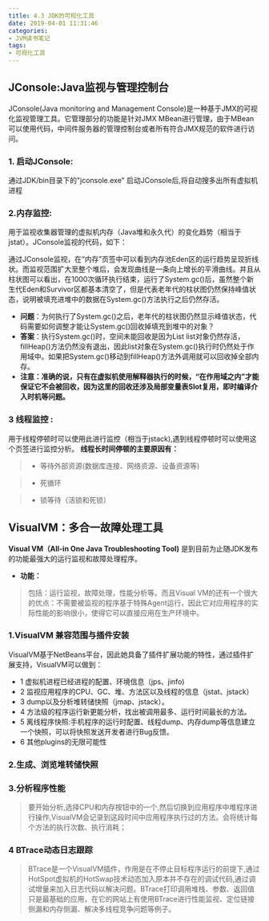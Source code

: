 ```yaml
---
title: 4.3 JDK的可视化工具
date: 2019-04-01 11:31:46
categories: 
- JVM读书笔记
tags:
- 可视化工具
---
```

## JConsole:Java监视与管理控制台


JConsole(Java monitoring and Management Console)是一种基于JMX的可视化监视管理工具。它管理部分的功能是针对JMX MBean进行管理，由于MBean可以使用代码，中间件服务器的管理控制台或者所有符合JMX规范的软件进行访问。 
<!--more-->
### **1. 启动JConsole:**
通过JDK/bin目录下的"jconsole.exe" 启动JConsole后,将自动搜多出所有虚拟机进程


### **2.内存监控:** 
用于监视收集器管理的虚拟机内存（Java堆和永久代）的变化趋势（相当于jstat）。JConsole监视的代码，如下：



通过JConsole监视，在“内存”页签中可以看到内存池Eden区的运行趋势呈现折线状。而监视范围扩大至整个堆后，会发现曲线是一条向上增长的平滑曲线。并且从柱状图可以看出，在1000次循环执行结束，运行了System.gc()后，虽然整个新生代Eden和Survivor区都基本清空了，但是代表老年代的柱状图仍然保持峰值状态，说明被填充进堆中的数据在System.gc()方法执行之后仍然存活。




* **问题**：为何执行了System.gc()之后，老年代的柱状图仍然显示峰值状态，代码需要如何调整才能让System.gc()回收掉填充到堆中的对象？ 
* **答案**：执行System.gc()时，空间未能回收是因为List<OOMObject> list对象仍然存活，fillHeap()方法仍然没有退出，因此list对象在System.gc()执行时仍然处于作用域中。如果把System.gc()移动到fillHeap()方法外调用就可以回收掉全部内存。
* **注意：准确的说，只有在虚拟机使用解释器执行的时候，“在作用域之内”才能保证它不会被回收，因为这里的回收还涉及局部变量表Slot复用，即时编译介入时机等问题。**




### **3 线程监控** :
用于线程停顿时可以使用此进行监控（相当于jstack),遇到线程停顿时可以使用这个页签进行监控分析。
**线程长时间停顿的主要原因有：**

> * 等待外部资源(数据库连接、网络资源、设备资源等)



> * 死循环



> * 锁等待（活锁和死锁）





## VisualVM：多合一故障处理工具

**Visual VM（All-in One Java Troubleshooting Tool)** 是到目前为止随JDK发布的功能最强大的运行监视和故障处理程序。
* **功能：** 
> 包括：运行监视，故障处理，性能分析等。而且Visual VM的还有一个很大的优点：不需要被监视的程序基于特殊Agent运行，因此它对应用程序的实际性能的影响很小，使得它可以直接应用在生产环境中。

### 1.VisualVM 兼容范围与插件安装
VisualVM基于NetBeans平台，因此她具备了插件扩展功能的特性，通过插件扩展支持，VisualVM可以做到：
* 1 虚拟机进程已经进程的配置、环境信息（jps、jinfo)
* 2 监视应用程序的CPU、GC、堆、方法区以及线程的信息（jstat、jstack）
* 3 dump以及分析堆转储快照（jmap、jstack）。
* 4 方法级的程序运行新更能分析，找出被调用最多、运行时间最长的方法。
* 5 离线程序快照:手机程序的运行时配置、线程dump、内存dump等信息建立一个快照，可以将快照发送开发者进行Bug反馈。
* 6 其他plugins的无限可能性




### 2.生成、浏览堆转储快照




### 3.分析程序性能

> 要开始分析,选择CPU和内存按钮中的一个,然后切换到应用程序中堆程序进行操作,VisualVM会记录到这段时间中应用程序执行过的方法。会将统计每个方法的执行次数、执行消耗；


### 4 BTrace动态日志跟踪
> BTrace是一个VisualVM插件，作用是在不停止目标程序运行的前提下,通过HotSpot虚拟机的HotSwap技术动态加入原本并不存在的调试代码,通过调试增量来加入日志代码以解决问题。BTrace打印调用堆栈、参数、返回值只是最基础的应用，在它的网站上有使用BTrace进行性能监视、定位链接侧漏和内存侧漏、解决多线程竞争问题等例子。









